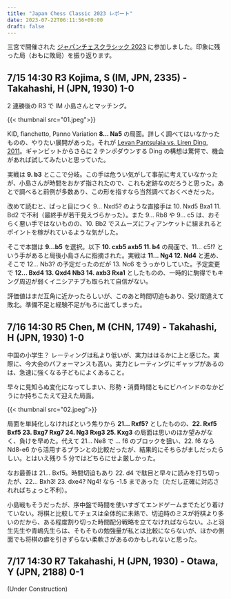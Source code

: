 ```yaml
---
title: "Japan Chess Classic 2023 レポート"
date: 2023-07-22T06:11:56+09:00
draft: false
---
```


三宮で開催された [ジャパンチェスクラシック 2023](https://japanchess.org/2023/03/japan-chess-classic_2023/) に参加しました。印象に残った局（おもに敗局）を振り返ります。

## 7/15 14:30 R3 Kojima, S (IM, JPN, 2335) - Takahashi, H (JPN, 1930) 1-0
2 連勝後の R3 で IM 小島さんとマッチング。

{{< thumbnail src="01.jpeg">}}

KID, fianchetto, Panno Variation **8... Na5** の局面。詳しく調べてはいなかったものの、やりたい展開があった。それが [Levan Pantsulaia vs. Liren Ding, 2011](https://youtu.be/QSAVnq40JdY)。ギャンビットからさらに 2 テンポダウンする Ding の構想は驚愕で、機会があれば試してみたいと思っていた。

実戦は **9. b3** とここで分岐。この手は危うい気がして事前に考えていなかったが、小島さんが時間をおかず指されたので、これも定跡なのだろうと思った。あとで調べると前例が多数あり、この形を指すなら当然調べておくべきだった。

改めて読むと、ぱっと目につく 9... Nxd5? のような直接手は 10. Nxd5 Bxa1 11. Bd2 で不利（最終手が若干見えづらかった）。また 9... Rb8 や 9... c5 は、おそらく悪い手ではないものの、10. Bb2 でスムーズにフィアンケットに組まれるとポイントを稼がれているような気がした。

そこで本譜は **9...b5** を選択。以下 **10. cxb5 axb5 11. b4** の局面で、11... c5!? という手があると局後小島さんに指摘された。実戦は **11... Ng4 12. Nd4** と進め、そこで 12... Nb3? の予定だったのだが 13. Nc6 をうっかりしていた。予定変更で **12... Bxd4 13. Qxd4 Nb3 14. axb3 Rxa1** としたものの、一時的に駒得でもキング周辺が弱くイニシアチブも取られて自信がない。

評価値はまだ互角に近かったらしいが、このあと時間切迫もあり、受け間違えて敗北。準備不足と経験不足がもろに出てしまった。

## 7/16 14:30 R5 Chen, M (CHN, 1749) - Takahashi, H (JPN, 1930) 1-0
中国の小学生？ レーティングは私より低いが、実力ははるかに上と感じた。実際に、今大会のパフォーマンスも高い。実力とレーティングにギャップがあるのは、急速に強くなる子どもによくあること。

早々に見知らぬ変化になってしまい、形勢・消費時間ともにビハインドのなかどうにか持ちこたえて迎えた局面。

{{< thumbnail src="02.jpeg">}}

局面を単純化しなければという焦りから **21... Rxf5?** としたものの、**22. Rxf5 Bxf5 23. Bxg7 Rxg7 24. Ng3 Rxg3 25. Kxg3** の局面は思いのほか望みがなく、負けを早めた。代えて 21... Ne8 で ... f6 のブロックを狙い、22. f6 なら Nd8-e6 から活用するプランとの比較だったが、結果的にそちらがましだったらしい。とはいえ残り 5 分ではどちらにせよ厳しかった。

なお最善は 21... Bxf5。時間切迫もあり 22. d4 で駄目と早々に読みを打ち切ったが、22... Bxh3! 23. dxe4? Ng4! なら -1.5 まであった（ただし正確に対応されればちょっと不利）。

小島戦もそうだったが、序中盤で時間を使いすぎてエンドゲームまでたどり着けていない。将棋と比較してチェスは全体的に未熟で、切迫時のミスが将棋より多いのだから、ある程度割り切った時間配分戦略を立てなければならない。ふと羽生先生や青嶋先生らは、そもそもの勉強量が私とは比較にならないが、ほかの側面でも将棋の癖を引きずらない柔軟さがあるのかもしれないと思った。

## 7/17 14:30 R7 Takahashi, H (JPN, 1930) - Otawa, Y (JPN, 2188) 0-1

(Under Construction)